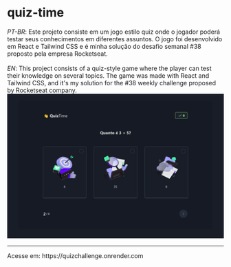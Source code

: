 # quiz-time
*PT-BR*:
Este projeto consiste em um jogo estilo quiz onde o jogador poderá testar seus conhecimentos em diferentes assuntos. O jogo foi desenvolvido em React e Tailwind CSS e é minha solução do desafio semanal #38 proposto pela empresa Rocketseat.<br><br>
*EN*:
This project consists of a quiz-style game where the player can test their knowledge on several topics. The game was made with React and Tailwind CSS, and it's my solution for the #38 weekly challenge proposed by Rocketseat company.<br>
![Project screenshot](https://github.com/BaiaGui/quiz-challenge/blob/main/quiz-challenge/src/assets/screenshot.png)
<hr>
Acesse em: https://quizchallenge.onrender.com
